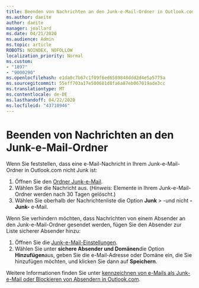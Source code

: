 ```yaml
---
title: Beenden von Nachrichten an den Junk-e-Mail-Ordner in Outlook.com
ms.author: daeite
author: daeite
manager: joallard
ms.date: 04/21/2020
ms.audience: Admin
ms.topic: article
ROBOTS: NOINDEX, NOFOLLOW
localization_priority: Normal
ms.custom:
- "1897"
- "9000290"
ms.openlocfilehash: e1da0c7b67c1f09f6ed6589848ddd2d4e5a5775a
ms.sourcegitcommit: 55eff703a17e500681d8fa6a87eb067019ade3cc
ms.translationtype: MT
ms.contentlocale: de-DE
ms.lasthandoff: 04/22/2020
ms.locfileid: "43710946"
---
```

# <a name="stop-messages-from-going-to-your-junk-email-folder"></a>Beenden von Nachrichten an den Junk-e-Mail-Ordner

Wenn Sie feststellen, dass eine e-Mail-Nachricht in Ihrem Junk-e-Mail-Ordner in Outlook.com nicht Junk ist:

1. Öffnen Sie den [Ordner Junk-e-Mail](https://outlook.live.com/mail/junkemail).
1. Wählen Sie die Nachricht aus. (*Hinweis:* Elemente in Ihrem Junk-e-Mail-Ordner werden nach 30 Tagen gelöscht.)
1. Wählen Sie oberhalb der Nachrichtenliste die Option **Junk** > -und nicht **-Junk-** e-Mail.

Wenn Sie verhindern möchten, dass Nachrichten von einem Absender an den Junk-e-Mail-Ordner gesendet werden, fügen Sie den Absender zur Liste sicherer Absender hinzu:

1. Öffnen Sie die [Junk-e-Mail-Einstellungen](https://go.microsoft.com/fwlink/?linkid=2035804).
1. Wählen Sie unter **sichere Absender und Domänen**die Option **Hinzufügen**aus, geben Sie die e-Mail-Adresse oder Domäne ein, die Sie hinzufügen möchten, und klicken Sie dann auf **Speichern**.

Weitere Informationen finden Sie unter [kennzeichnen von e-Mails als Junk-e-Mail oder Blockieren von Absendern in Outlook.com](https://support.office.com/article/a3ece97b-82f8-4a5e-9ac3-e92fa6427ae4?wt.mc_id=Office_Outlook_com_Alchemy).
